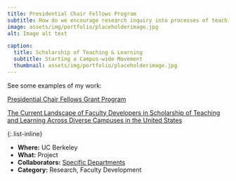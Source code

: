 ```yaml
---
title: Presidential Chair Fellows Program
subtitle: How do we encourage research inquiry into processes of teaching & learning?
image: assets/img/portfolio/placeholderimage.jpg
alt: Image alt text

caption:
  title: Scholarship of Teaching & Learning
  subtitle: Starting a Campus-wide Movement
  thumbnail: assets/img/portfolio/placeholderimage.jpg
---
```


See some examples of my work:

[Presidential Chair Fellows Grant Program](https://teaching.berkeley.edu/programs/presidential-chair-fellows-grant-program)

[The Current Landscape of Faculty Developers in Scholarship of Teaching and Learning Across Diverse Campuses in the United States](https://link.springer.com/article/10.1007/s10755-023-09666-5)


{:.list-inline}
- **Where:** UC Berkeley
- **What:** Project
- **Collaborators:** [Specific Departments](https://teaching.berkeley.edu/programs/presidential-chair-fellows-grant-program)
- **Category:** Research, Faculty Development
